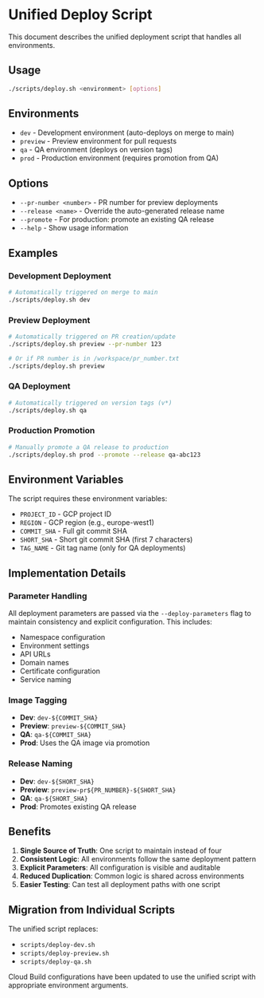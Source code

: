 # Unified Deploy Script

This document describes the unified deployment script that handles all environments.

## Usage

```bash
./scripts/deploy.sh <environment> [options]
```

## Environments

- `dev` - Development environment (auto-deploys on merge to main)
- `preview` - Preview environment for pull requests
- `qa` - QA environment (deploys on version tags)
- `prod` - Production environment (requires promotion from QA)

## Options

- `--pr-number <number>` - PR number for preview deployments
- `--release <name>` - Override the auto-generated release name
- `--promote` - For production: promote an existing QA release
- `--help` - Show usage information

## Examples

### Development Deployment
```bash
# Automatically triggered on merge to main
./scripts/deploy.sh dev
```

### Preview Deployment
```bash
# Automatically triggered on PR creation/update
./scripts/deploy.sh preview --pr-number 123

# Or if PR number is in /workspace/pr_number.txt
./scripts/deploy.sh preview
```

### QA Deployment
```bash
# Automatically triggered on version tags (v*)
./scripts/deploy.sh qa
```

### Production Promotion
```bash
# Manually promote a QA release to production
./scripts/deploy.sh prod --promote --release qa-abc123
```

## Environment Variables

The script requires these environment variables:
- `PROJECT_ID` - GCP project ID
- `REGION` - GCP region (e.g., europe-west1)
- `COMMIT_SHA` - Full git commit SHA
- `SHORT_SHA` - Short git commit SHA (first 7 characters)
- `TAG_NAME` - Git tag name (only for QA deployments)

## Implementation Details

### Parameter Handling

All deployment parameters are passed via the `--deploy-parameters` flag to maintain consistency and explicit configuration. This includes:

- Namespace configuration
- Environment settings
- API URLs
- Domain names
- Certificate configuration
- Service naming

### Image Tagging

- **Dev**: `dev-${COMMIT_SHA}`
- **Preview**: `preview-${COMMIT_SHA}`
- **QA**: `qa-${COMMIT_SHA}`
- **Prod**: Uses the QA image via promotion

### Release Naming

- **Dev**: `dev-${SHORT_SHA}`
- **Preview**: `preview-pr${PR_NUMBER}-${SHORT_SHA}`
- **QA**: `qa-${SHORT_SHA}`
- **Prod**: Promotes existing QA release

## Benefits

1. **Single Source of Truth**: One script to maintain instead of four
2. **Consistent Logic**: All environments follow the same deployment pattern
3. **Explicit Parameters**: All configuration is visible and auditable
4. **Reduced Duplication**: Common logic is shared across environments
5. **Easier Testing**: Can test all deployment paths with one script

## Migration from Individual Scripts

The unified script replaces:
- `scripts/deploy-dev.sh`
- `scripts/deploy-preview.sh`
- `scripts/deploy-qa.sh`

Cloud Build configurations have been updated to use the unified script with appropriate environment arguments.
